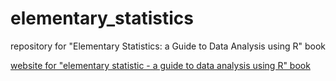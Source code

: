 # elementary_statistics
repository for "Elementary Statistics: a Guide to Data Analysis using R" book

[website for "elementary statistic - a guide to data analysis using R" book](dataanalysisusingr.com/)
